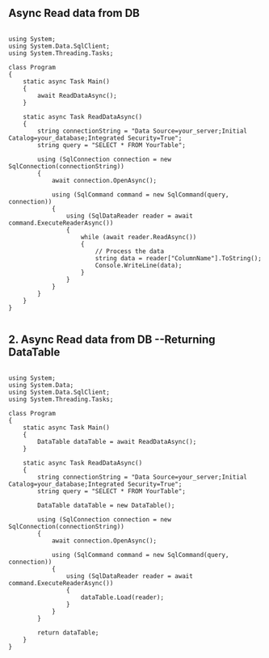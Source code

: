 ## Async Read data from DB
<pre><code>
using System;
using System.Data.SqlClient;
using System.Threading.Tasks;

class Program
{
    static async Task Main()
    {
        await ReadDataAsync();
    }

    static async Task ReadDataAsync()
    {
        string connectionString = "Data Source=your_server;Initial Catalog=your_database;Integrated Security=True";
        string query = "SELECT * FROM YourTable";

        using (SqlConnection connection = new SqlConnection(connectionString))
        {
            await connection.OpenAsync();

            using (SqlCommand command = new SqlCommand(query, connection))
            {
                using (SqlDataReader reader = await command.ExecuteReaderAsync())
                {
                    while (await reader.ReadAsync())
                    {
                        // Process the data
                        string data = reader["ColumnName"].ToString();
                        Console.WriteLine(data);
                    }
                }
            }
        }
    }
}

</code></pre>

## 2. Async Read data from DB --Returning DataTable
<pre><code>
using System;
using System.Data;
using System.Data.SqlClient;
using System.Threading.Tasks;

class Program
{
    static async Task Main()
    {
        DataTable dataTable = await ReadDataAsync();
    }

    static async Task<DataTable> ReadDataAsync()
    {
        string connectionString = "Data Source=your_server;Initial Catalog=your_database;Integrated Security=True";
        string query = "SELECT * FROM YourTable";

        DataTable dataTable = new DataTable();

        using (SqlConnection connection = new SqlConnection(connectionString))
        {
            await connection.OpenAsync();

            using (SqlCommand command = new SqlCommand(query, connection))
            {
                using (SqlDataReader reader = await command.ExecuteReaderAsync())
                {
                    dataTable.Load(reader);
                }
            }
        }

        return dataTable;
    }
}
</code></pre>
